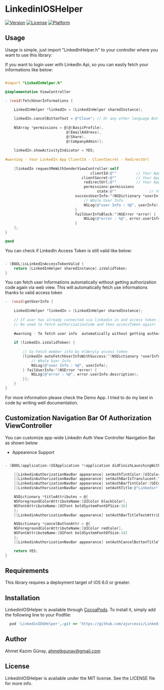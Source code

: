 # LinkedinIOSHelper

[![Version](https://img.shields.io/badge/pod-1.1.0-blue.svg?style=flat)](#)
[![License](https://img.shields.io/cocoapods/l/LinkedinIOSHelper.svg?style=flat)](#)
[![Platform](https://img.shields.io/cocoapods/p/LinkedinIOSHelper.svg?style=flat)](#)


## Usage

Usage is simple, just import "LinkedInHelper.h" to your controller where you want to use this library:

If you want to login user with LinkedIn Api, so you can easily fetch your informations like below:

```objective-c

#import "LinkedInHelper.h"

@implementation ViewController

- (void)fetchUserInformations {        
	
	LinkedInHelper *linkedIn = [LinkedInHelper sharedInstance];

    linkedIn.cancelButtonText = @"Close"; // Or any other language But Default is Close
	
    NSArray *permissions = @[@(BasicProfile),
                            @(EmailAddress),
                            @(Share),
                            @(CompanyAdmin)];
        
    linkedIn.showActivityIndicator = YES;
        
#warning - Your LinkedIn App ClientId - ClientSecret - RedirectUrl
        
    [linkedIn requestMeWithSenderViewController:self
                                       clientId:@""         // Your App Client Id
                                   clientSecret:@""         // Your App Client Secret
                                    redirectUrl:@""         // Your App Redirect Url
                                    permissions:permissions
                                          state:@""               // Your client state
                                successUserInfo:^(NSDictionary *userInfo) {
                                    // Whole User Info
                                    NSLog(@"user Info : %@", userInfo);
                                }
                                failUserInfoBlock:^(NSError *error) {
                                    NSLog(@"error : %@", error.userInfo.description);
                                }
    ];
}

@end
```

You can check if LinkedIn Access Token is still valid  like below:
```objective-c

- (BOOL)isLinkedInAccessTokenValid {
	return [LinkedInHelper sharedInstance].isValidToken;
}

```

You can fetch user Informations automatically without getting authorization code again via web view.
This will automatically fetch use informations thanks to valid access token
```objective-c
-  (void)getUserInfo {
	
	LinkedInHelper *linkedIn = [LinkedInHelper sharedInstance];
    
    // If user has already connected via linkedin in and access token is still valid then
    // No need to fetch authorizationCode and then accessToken again!
    
    #warning - To fetch user info  automatically without getting authorization code, accessToken must be still valid
    
    if (linkedIn.isValidToken) {
                
        // So Fetch member info by elderyly access token
        [linkedIn autoFetchUserInfoWithSuccess:^(NSDictionary *userInfo) {
            // Whole User Info
            NSLog(@"user Info : %@", userInfo);
        } failUserInfo:^(NSError *error) {
            NSLog(@"error : %@", error.userInfo.description);
        }];
    }
}
```
For more information please check the Demo App.
I tried to do my best in code by writing well documentation.

## Customization Navigation Bar Of Authorization ViewController

You can customize app-wide Linkedin Auth View Controller Navigation Bar as shown below

- Appearence Support

```objective-c

- (BOOL)application:(UIApplication *)application didFinishLaunchingWithOptions:(NSDictionary *)launchOptions {

    [[LinkedinAuthorizationNavBar appearance] setAuthTintColor:[UIColor redColor]];
    [[LinkedinAuthorizationNavBar appearance] setAuthBarIsTranslucent:TRUE];
    [[LinkedinAuthorizationNavBar appearance] setAuthBarTintColor:[UIColor lightGrayColor]];
    [[LinkedinAuthorizationNavBar appearance] setAuthTitle:@"Linkedin"];

    NSDictionary *titleAttributes = @{
    NSForegroundColorAttributeName:[UIColor blackColor],
    NSFontAttributeName:[UIFont boldSystemFontOfSize:16]
    };
    [[LinkedinAuthorizationNavBar appearance] setAuthBarTitleTextAttributes:titleAttributes];

    NSDictionary *cancelButtonAttr = @{
    NSForegroundColorAttributeName:[UIColor redColor],
    NSFontAttributeName:[UIFont boldSystemFontOfSize:14]
    };
    [[LinkedinAuthorizationNavBar appearance] setAuthCancelButtonTitleTextAttributes:cancelButtonAttr];

    return YES;
}
```

## Requirements

This library requires a deployment target of iOS 6.0 or greater.

## Installation

LinkedinIOSHelper is available through [CocoaPods](http://cocoapods.org). To install
it, simply add the following line to your Podfile:

```ruby
  pod 'LinkedinIOSHelper',:git => 'https://github.com/ajurcevic/LinkedinIOSHelper.git'
```

## Author

Ahmet Kazım Günay, ahmetkgunay@gmail.com

## License

LinkedinIOSHelper is available under the MIT license. See the LICENSE file for more info.
